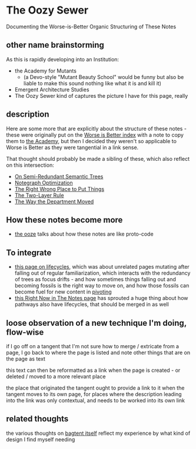 # The Oozy Sewer

Documenting the Worse-is-Better Organic Structuring of These Notes

## other name brainstorming

As this is rapidly developing into an Institution:

- the Academy for Mutants
  - (a Devo-style "Mutant Beauty School" would be funny but also be liable to make this sound nothing like what it is and kill it)
- Emergent Architecture Studies
- The Oozy Sewer kind of captures the picture I have for this page, really

## description

Here are some more that are explicitly about the structure of these notes - these were originally put on the [Worse is Better index](8d87892e-c2dd-4be5-998e-0e0908a1e99b.md) with a note to copy them to [the Academy](a8c1b237-886b-4169-88ff-9e52bc1dbcf2.md), but then I decided they weren't so applicable to Worse is Better as they were tangential in a link sense.

That thought should probably be made a sibling of these, which also reflect on this intersection:

- [On Semi-Redundant Semantic Trees](027e2a75-4cd7-41c0-90e9-83130e2de0a2.md)
- [Notegraph Optimization](11e55f13-d20c-4816-9e64-41a97bc9847e.md)
- [The Right Wrong Place to Put Things](e927cb21-3a61-4c72-a2a2-6c72fb0b13f5.md)
- [The Two-Layer Rule](da56ea57-e430-4dae-8567-399433172f11.md)
- [The Way the Department Moved](bdfb4f23-78c3-4fe4-a855-527eb02803cd.md)

## How these notes become more

- [the ooze](5db9131a-c60c-4b32-8aa1-5790fb3ef25e.md) talks about how these notes are like proto-code

## To integrate

- [this page on lifecycles](b5f6a776-5e6f-4386-999a-d4c9c196f67b.md), which was about unrelated pages mutating after falling out of regular familiarization, which interacts with the redundancy of trees as focus drifts - and how sometimes things falling out and becoming fossils is the right way to move on, and how those fossils can become fuel for new content in [pivoting](3f5173cb-34c3-4077-89b2-637624eca32d.md)
- [this Right Now in The Notes page](9d2999b6-8d6d-417b-9a60-36df93a05192.md) has sprouted a huge thing about how pathways also have lifecycles, that should be merged in as well

## loose observation of a new technique I'm doing, flow-wise

if I go off on a tangent that I'm not sure how to merge / extricate from a page, I go back to where the page is listed and note other things that are on the page as text

this text can then be reformatted as a link when the page is created - or deleted / moved to a more relevant place

the place that originated the tangent ought to provide a link to it when the tangent moves to its own page, for places where the description leading into the link was only contextual, and needs to be worked into its own link

## related thoughts

the various thoughts on [bagtent itself](ba00b8cb-9d05-4aef-bd50-0990f82dd723.md) reflect my experience by what kind of design I find myself needing
